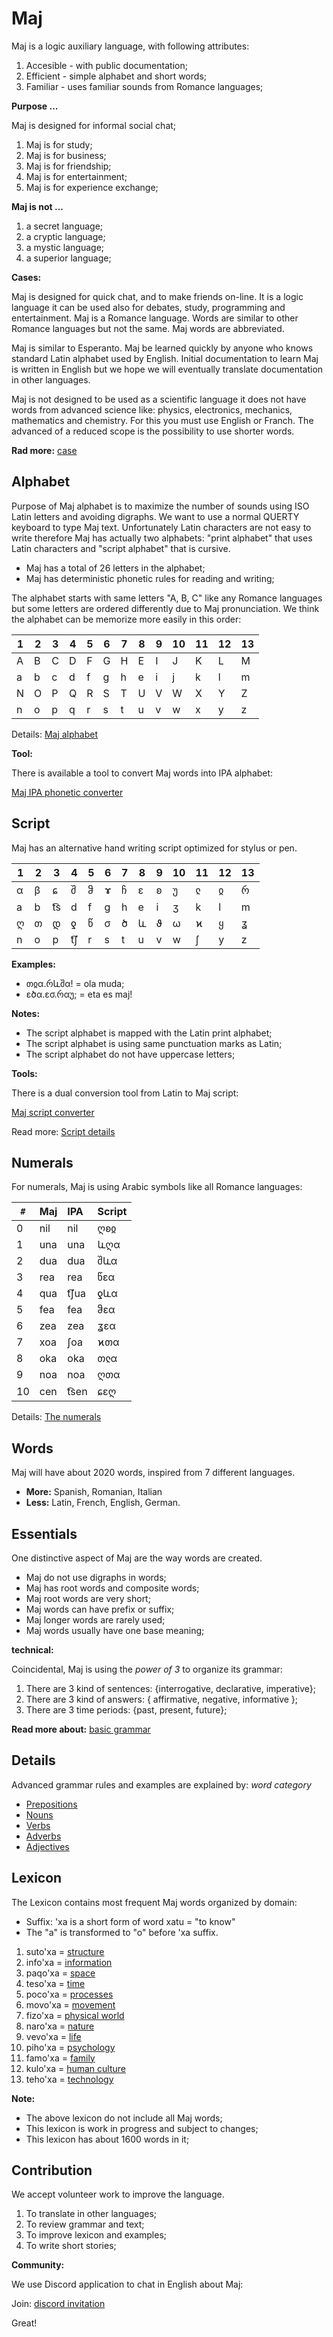 # Maj

Maj is a logic auxiliary language, with following attributes:

1. Accesible - with public documentation;
2. Efficient - simple alphabet and short words;
3. Familiar  - uses  familiar sounds from Romance languages;

**Purpose ...**

Maj is designed for informal social chat;

1. Maj is for study;
2. Maj is for business;
3. Maj is for friendship;
4. Maj is for entertainment;
5. Maj is for experience exchange;

**Maj is not ...**

1. a secret language;
1. a cryptic language;
1. a mystic language;
1. a superior language;


**Cases:**

Maj is designed for quick chat, and to make friends on-line. It is a logic language it can be used also for debates, study, programming and entertainment. Maj is a Romance language. Words are similar to other Romance languages but not the same. Maj words are abbreviated. 

Maj is similar to Esperanto. Maj be learned quickly by anyone who knows standard Latin alphabet used by English. Initial documentation to learn Maj is written in English but we hope we will eventually  translate documentation in other languages.

Maj is not designed to be used as a scientific language it does not have words from advanced science like: physics, electronics, mechanics, mathematics and chemistry. For this you must use English or Franch. The advanced of a reduced scope is the possibility to use shorter words.

**Rad more:** [case](case.md)

## Alphabet

Purpose of Maj alphabet is to maximize the number of sounds using ISO Latin letters and avoiding digraphs. We want to use a normal QUERTY keyboard to type Maj text. Unfortunately Latin characters are not easy to write therefore Maj has actually two alphabets: "print alphabet" that uses Latin characters and "script alphabet" that is cursive.

* Maj has a total of 26 letters in the alphabet;
* Maj has deterministic phonetic rules for reading and writing;

The alphabet starts with same letters "A, B, C" like any Romance languages but some letters are ordered differently due to Maj pronunciation. We think the alphabet can be memorize more easily in this order: 

 1 | 2 | 3 | 4 | 5 | 6 | 7 | 8 | 9  | 10 | 11 | 12 | 13   
---|---|---|---|---|---|---|---|----|----|----|----|----
 A | B | C | D | F | G | H | E | I  | J  | K  | L  | M  
 a | b | c | d | f | g | h | e | i  | j  | k  | l  | m  
 N | O | P | Q | R | S | T | U | V  | W  | X  | Y  | Z 
 n | o | p | q | r | s | t | u | v  | w  | x  | y  | z 

Details: [Maj alphabet](alphabet.md)

**Tool:** 

There is available a tool to convert Maj words into IPA alphabet:

[Maj IPA phonetic converter](https://lingojam.com/MajIPA)


## Script

Maj has an alternative hand writing script optimized for stylus or pen.


 1 | 2 | 3 | 4 | 5 | 6 | 7 | 8 | 9  | 10 | 11 | 12 | 13   
---|---|---|---|---|---|---|---|----|----|----|----|----
 α | β | ɕ | შ | ჵ | ɤ | ჩ | ɛ | ʚ  | უ  | ჺ  | ჲ  | რ  
 a | b |t͡s| d | f | g | h | e | i  | ʒ  | k  | l  | m  
 ღ | თ | დ | ƍ | წ | σ | ծ | և | ϑ  | ω  | ϰ  | ყ  | ʓ  
 n | o | p |t͡ʃ| r | s | t | u | v  | w  | ʃ  | y  | z 


**Examples:**

* თჲα.რևშα!   = ola muda;
* ɛծα.ɛσ.რαუ; = eta es maj!

**Notes:**

* The script alphabet is mapped with the Latin print alphabet;
* The script alphabet is using same punctuation marks as Latin;
* The script alphabet do not have uppercase letters;

**Tools:**

There is a dual conversion tool from Latin to Maj script:

[Maj script converter](https://lingojam.com/MajScript)

Read more: [Script details](script.md)

## Numerals

For numerals, Maj is using Arabic symbols like all Romance languages:

|`#`| Maj  | IPA   | Script|
|---|:-----|:------|:------|
| 0 | nil  | nil   | ღʚჲ   |
| 1 | una  | una   | ևღα   |
| 2 | dua  | dua   | შևα   |
| 3 | rea  | rea   | წɛα   |
| 4 | qua  | t͡ʃua | ƍևα   |
| 5 | fea  | fea   | ჵɛα   |
| 6 | zea  | zea   | ʓɛα   |
| 7 | xoa  | ʃoa   | ϰთα   |
| 8 | oka  | oka   | თჺα   |
| 9 | noa  | noa   | ღთα   |
| 10| cen  | t͡sen | ɕɛღ   |

Details: [The numerals](numerals.md)

## Words

Maj will have about 2020 words, inspired from 7 different languages.

* **More:** Spanish, Romanian, Italian 
* **Less:** Latin, French, English, German.


## Essentials

One distinctive aspect of Maj are the way words are created.

* Maj do not use digraphs in words;
* Maj has root words and composite words;
* Maj root words are very short;
* Maj words can have prefix or suffix;
* Maj longer words are rarely used;
* Maj words usually have one base meaning;

**technical:**

Coincidental, Maj is using the _power of 3_ to organize its grammar:

1. There are 3 kind of sentences: {interrogative, declarative, imperative};
1. There are 3 kind of answers: { affirmative, negative, informative };
1. There are 3 time periods: {past, present, future};

**Read more about:** [basic grammar](basic.md)

## Details

Advanced grammar rules and examples are explained by:  _word category_

* [Prepositions](preposition.md)
* [Nouns](nouns.md)
* [Verbs](verbs.md)
* [Adverbs](adverbs.md)
* [Adjectives](adjectives.md)

## Lexicon

The Lexicon contains most frequent Maj words organized by domain:

* Suffix: 'xa is a short form of word xatu = "to know"
* The "a" is transformed to "o" before 'xa suffix.

1. suto'xa = [structure](words/structure.md)
1. info'xa = [information](words/information.md)
1. paqo'xa = [space](words/space.md)
1. teso'xa = [time](words/time.md)
1. poco'xa = [processes](words/processes.md)
1. movo'xa = [movement](words/movement.md)
1. fizo'xa = [physical world](words/physical_world.md)
1. naro'xa = [nature](words/nature.md)
1. vevo'xa = [life](words/life.md)
1. piho'xa = [psychology](words/psychology.md)
1. famo'xa = [family](words/family.md)
1. kulo'xa = [human culture](words/human_culture.md)
1. teho'xa = [technology](words/technology.md)

**Note:**

* The above lexicon do not include all Maj words;
* This lexicon is work in progress and subject to changes;
* This lexicon has about 1600 words in it;

## Contribution

We accept volunteer work to improve the language.

1. To translate in other languages;
2. To review grammar and text;
3. To improve lexicon and examples;
4. To write short stories;

**Community:**

We use Discord application to chat in English about Maj: 

Join: [discord invitation](https://discordapp.com/invite/CQWx8xc)

Great!
